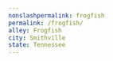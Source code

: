 ```yaml
---
﻿nonslashpermalink: frogfish
permalink: /frogfish/
alley: Frogfish
city: Smithville
state: Tennessee
---
```

